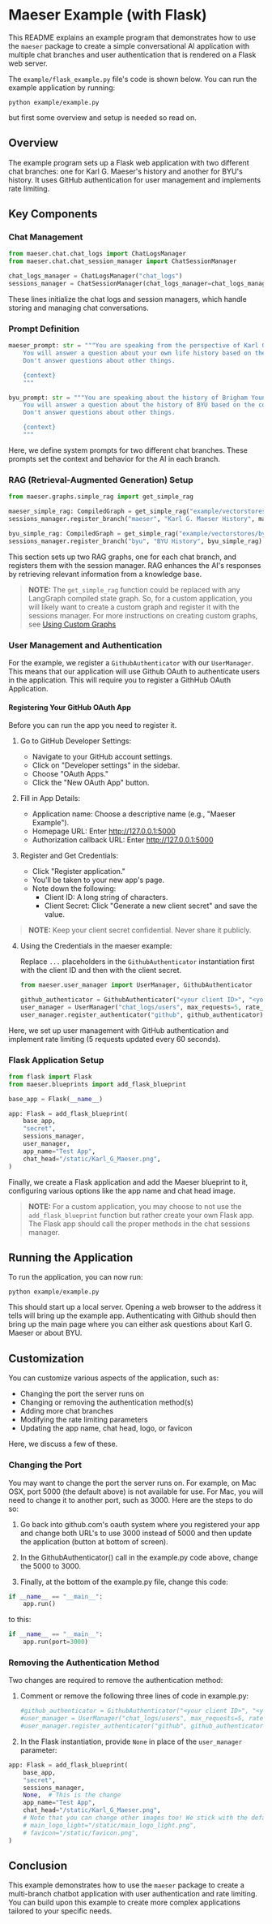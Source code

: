 # Maeser Example (with Flask)

This README explains an example program that demonstrates how to use the `maeser` package to create a simple conversational AI application with multiple chat branches and user authentication that is rendered on a Flask web server.

The `example/flask_example.py` file's code is shown below. You can run the example application by running:

```shell
python example/example.py
```

but first some overview and setup is needed so read on.

## Overview

The example program sets up a Flask web application with two different chat branches: one for Karl G. Maeser's history and another for BYU's history. It uses GitHub authentication for user management and implements rate limiting.

## Key Components

### Chat Management

```python
from maeser.chat.chat_logs import ChatLogsManager
from maeser.chat.chat_session_manager import ChatSessionManager

chat_logs_manager = ChatLogsManager("chat_logs")
sessions_manager = ChatSessionManager(chat_logs_manager=chat_logs_manager)
```

These lines initialize the chat logs and session managers, which handle storing and managing chat conversations.

### Prompt Definition

```python
maeser_prompt: str = """You are speaking from the perspective of Karl G. Maeser.
    You will answer a question about your own life history based on the context provided.
    Don't answer questions about other things.

    {context}
    """

byu_prompt: str = """You are speaking about the history of Brigham Young University.
    You will answer a question about the history of BYU based on the context provided.
    Don't answer questions about other things.

    {context}
    """
```

Here, we define system prompts for two different chat branches. These prompts set the context and behavior for the AI in each branch.

### RAG (Retrieval-Augmented Generation) Setup

```python
from maeser.graphs.simple_rag import get_simple_rag

maeser_simple_rag: CompiledGraph = get_simple_rag("example/vectorstores/maeser", "index", "chat_logs/maeser.db", system_prompt_text=maeser_prompt)
sessions_manager.register_branch("maeser", "Karl G. Maeser History", maeser_simple_rag)

byu_simple_rag: CompiledGraph = get_simple_rag("example/vectorstores/byu", "index", "chat_logs/byu.db", system_prompt_text=byu_prompt)
sessions_manager.register_branch("byu", "BYU History", byu_simple_rag)
```

This section sets up two RAG graphs, one for each chat branch, and registers them with the session manager. RAG enhances the AI's responses by retrieving relevant information from a knowledge base.

> **NOTE:** The `get_simple_rag` function could be replaced with any LangGraph compiled state graph. So, for a custom application, you will likely want to create a custom graph and register it with the sessions manager. For more instructions on creating custom graphs, see [Using Custom Graphs](./graphs.md)

### User Management and Authentication

For the example, we register a `GithubAuthenticator` with our `UserManager`. This means that our application will use Github OAuth to authenticate users in the application. This will require you to register a GithHub OAuth Application.

#### Registering Your GitHub OAuth App

Before you can run the app you need to register it.

1. Go to GitHub Developer Settings:

   - Navigate to your GitHub account settings.
   - Click on "Developer settings" in the sidebar.
   - Choose "OAuth Apps."
   - Click the "New OAuth App" button.

2. Fill in App Details:

   - Application name: Choose a descriptive name (e.g., "Maeser Example").
   - Homepage URL: Enter http://127.0.0.1:5000
   - Authorization callback URL: Enter http://127.0.0.1:5000

3. Register and Get Credentials:

   - Click "Register application."
   - You'll be taken to your new app's page.
   - Note down the following:
     - Client ID: A long string of characters.
     - Client Secret: Click "Generate a new client secret" and save the value.

> **NOTE:** Keep your client secret confidential. Never share it publicly.

4. Using the Credentials in the maeser example:

   Replace `...` placeholders in the `GithubAuthenticator` instantiation first with the client ID and then with the client secret.

   ```python
   from maeser.user_manager import UserManager, GithubAuthenticator

   github_authenticator = GithubAuthenticator("<your client ID>", "<your client secret>", "http://localhost:5000/login/github_callback")
   user_manager = UserManager("chat_logs/users", max_requests=5, rate_limit_interval=60)
   user_manager.register_authenticator("github", github_authenticator)
   ```

Here, we set up user management with GitHub authentication and implement rate limiting (5 requests updated every 60 seconds).

### Flask Application Setup

```python
from flask import Flask
from maeser.blueprints import add_flask_blueprint

base_app = Flask(__name__)

app: Flask = add_flask_blueprint(
    base_app,
    "secret",
    sessions_manager,
    user_manager,
    app_name="Test App",
    chat_head="/static/Karl_G_Maeser.png",
)
```

Finally, we create a Flask application and add the Maeser blueprint to it, configuring various options like the app name and chat head image.

> **NOTE:** For a custom application, you may choose to not use the `add_flask_blueprint` function but rather create your own Flask app.
> The Flask app should call the proper methods in the chat sessions manager.

## Running the Application

To run the application, you can now run:

```shell
python example/example.py
```

This should start up a local server. Opening a web browser to the address it tells will bring up the example app. Authenticating with Github should then bring up the main page where you can either ask questions about Karl G. Maeser or about BYU.

## Customization

You can customize various aspects of the application, such as:

- Changing the port the server runs on
- Changing or removing the authentication method(s)
- Adding more chat branches
- Modifying the rate limiting parameters
- Updating the app name, chat head, logo, or favicon

Here, we discuss a few of these.

### Changing the Port

You may want to change the port the server runs on. For example,
on Mac OSX, port 5000 (the default above) is not available for use. For Mac, you will need to change it to another port, such as 3000. Here are the steps to do so:

1. Go back into github.com's oauth system where you registered your app and change both URL's to use 3000 instead of 5000 and then update the application (button at bottom of screen).

2. In the GithubAuthenticator() call in the example.py code above, change the 5000 to 3000.

3. Finally, at the bottom of the example.py file, change this code:

```python
if __name__ == "__main__":
    app.run()
```

to this:

```python
if __name__ == "__main__":
    app.run(port=3000)
```

### Removing the Authentication Method

Two changes are required to remove the authentication method:

1. Comment or remove the following three lines of code in example.py:

   ```python
   #github_authenticator = GithubAuthenticator("<your client ID>", "<your client secret>", "http://localhost:5000/login/github_callback")
   #user_manager = UserManager("chat_logs/users", max_requests=5, rate_limit_interval=60)
   #user_manager.register_authenticator("github", github_authenticator)
   ```

2. In the Flask instantiation, provide `None` in place of the `user_manager` parameter:

```python
app: Flask = add_flask_blueprint(
    base_app,
    "secret",
    sessions_manager,
    None,  # This is the change
    app_name="Test App",
    chat_head="/static/Karl_G_Maeser.png",
    # Note that you can change other images too! We stick with the defaults for the logo and favicon.
    # main_logo_light="/static/main_logo_light.png",
    # favicon="/static/favicon.png",
)
```

## Conclusion

This example demonstrates how to use the `maeser` package to create a multi-branch chatbot application with user authentication and rate limiting. You can build upon this example to create more complex applications tailored to your specific needs.
